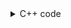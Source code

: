<details><summary>C++ code</summary>

![](../../../assets/max-sum-without-adjacents.png)

</details>
